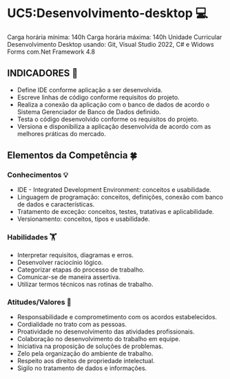 # UC5:Desenvolvimento-desktop 💻
Carga horária mínima: 140h
Carga horária máxima: 140h
Unidade Curricular Desenvolvimento Desktop usando: Git, Visual Studio 2022, C# e Widows Forms com.Net Framework 4.8

## INDICADORES 📌


- Define IDE conforme aplicação a ser desenvolvida.
- Escreve linhas de código conforme requisitos do projeto.
- Realiza a conexão da aplicação com o banco de dados de acordo o Sistema
Gerenciador de Banco de Dados definido.
- Testa o código desenvolvido conforme os requisitos do projeto.
- Versiona e disponibiliza a aplicação desenvolvida de acordo com as melhores
práticas do mercado.

## Elementos da Competência 🍀

### Conhecimentos 💡

- IDE - Integrated Development Environment: conceitos e usabilidade.
- Linguagem de programação: conceitos, definições, conexão com banco de dados
e características.
- Tratamento de exceção: conceitos, testes, tratativas e aplicabilidade.
- Versionamento: conceitos, tipos e usabilidade.
  
### Habilidades 🏋

- Interpretar requisitos, diagramas e erros.
-  Desenvolver raciocínio lógico.
- Categorizar etapas do processo de trabalho.
- Comunicar-se de maneira assertiva.
- Utilizar termos técnicos nas rotinas de trabalho.
  
### Atitudes/Valores 🙏

- Responsabilidade e comprometimento com os acordos estabelecidos.
- Cordialidade no trato com as pessoas.
- Proatividade no desenvolvimento das atividades profissionais.
- Colaboração no desenvolvimento do trabalho em equipe.
- Iniciativa na proposição de soluções de problemas.
- Zelo pela organização do ambiente de trabalho.
- Respeito aos direitos de propriedade intelectual.
-  Sigilo no tratamento de dados e informações.
